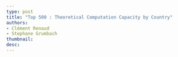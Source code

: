 ```yaml
---
type: post
title: "Top 500 : Theoretical Computation Capacity by Country"
authors:
- Clément Renaud
- Stephane Grumbach
thumbnail:
desc:
---
```

